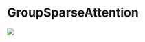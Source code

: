 GroupSparseAttention
====  
<img src="http://chart.googleapis.com/chart?cht=tx&chl= x=\frac{-b\pm\sqrt{b^2-4ac}}{2a})" style="border:none;">

